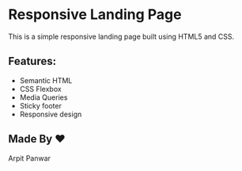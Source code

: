 # Responsive Landing Page

This is a simple responsive landing page built using HTML5 and CSS.

## Features:
- Semantic HTML
- CSS Flexbox
- Media Queries
- Sticky footer
- Responsive design

## Made By ❤️
Arpit Panwar
